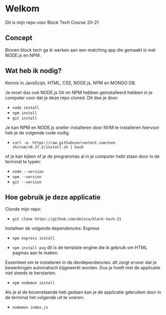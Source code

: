 # Welkom
Dit is mijn repo voor Block Tech Course 20-21

## Concept
Binnen block tech ga ik werken aan een matching app die gemaakt is met NODE.js en NPM.
## Wat heb ik nodig?
Kennis in JavaScipt, HTML, CSS, NODE.js, NPM en MONGO DB.

Je moet dus ook NODE.js Git en NPM hebben geinstalleerd hebben in je computer voor dat je deze repo cloned.
Dit doe je door:
* `node install`
* `npm install`
* `git install`

Je kan NPM en NODE.js sneller installeren door NVM te installeren hiervoor heb je de volgende code nodig.
* `curl -o- https://raw.githubusercontent.com/nvm-sh/nvm/v0.37.2/install.sh | bash` 

of je kan kijken of je de programmas al in je computer hebt staan door in de terminal te typen:
* `node --version`
* `npm --version`
* `git --version`


## Hoe gebruik je deze applicatie
Clonde mijn repo:
* `git clone https://github.com/deinca/block-tech-21`

Installeer de volgende dependencies:
Express
* `npm express install`

* `npm install pug` dit is de template engine die ik gebruik om HTML paginas aan te maken.

Essentieel om te installeren in de devdependencies:
dit zorgt ervoor dat je bewerkingen automatisch bijgewerkt worden. Dus je hoeft niet de applicatie niet steeds te herstarten.
* `npm nodemon install`

Als je al de bovenstaande heb gedaan kan je de applicatie gebruiken door in de terminal het volgende uit te voeren:
* `nodemon index.js`